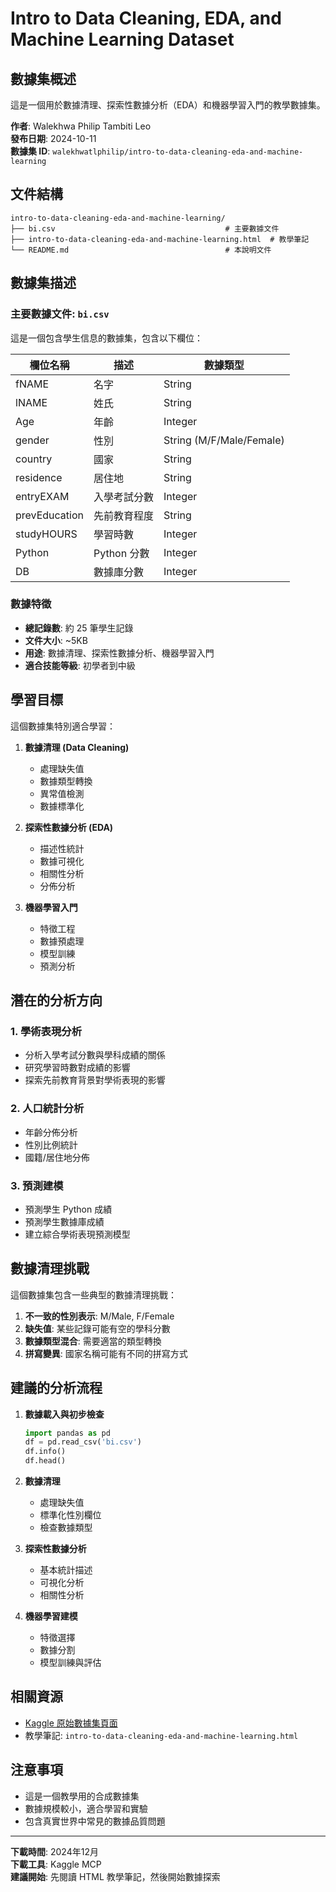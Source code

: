 # Intro to Data Cleaning, EDA, and Machine Learning Dataset

## 數據集概述

這是一個用於數據清理、探索性數據分析（EDA）和機器學習入門的教學數據集。

**作者**: Walekhwa Philip Tambiti Leo  
**發布日期**: 2024-10-11  
**數據集 ID**: `walekhwatlphilip/intro-to-data-cleaning-eda-and-machine-learning`

## 文件結構

```
intro-to-data-cleaning-eda-and-machine-learning/
├── bi.csv                                      # 主要數據文件
├── intro-to-data-cleaning-eda-and-machine-learning.html  # 教學筆記
└── README.md                                   # 本說明文件
```

## 數據集描述

### 主要數據文件: `bi.csv`

這是一個包含學生信息的數據集，包含以下欄位：

| 欄位名稱 | 描述 | 數據類型 |
|---------|------|----------|
| fNAME | 名字 | String |
| lNAME | 姓氏 | String |
| Age | 年齡 | Integer |
| gender | 性別 | String (M/F/Male/Female) |
| country | 國家 | String |
| residence | 居住地 | String |
| entryEXAM | 入學考試分數 | Integer |
| prevEducation | 先前教育程度 | String |
| studyHOURS | 學習時數 | Integer |
| Python | Python 分數 | Integer |
| DB | 數據庫分數 | Integer |

### 數據特徵

- **總記錄數**: 約 25 筆學生記錄
- **文件大小**: ~5KB
- **用途**: 數據清理、探索性數據分析、機器學習入門
- **適合技能等級**: 初學者到中級

## 學習目標

這個數據集特別適合學習：

1. **數據清理 (Data Cleaning)**
   - 處理缺失值
   - 數據類型轉換
   - 異常值檢測
   - 數據標準化

2. **探索性數據分析 (EDA)**
   - 描述性統計
   - 數據可視化
   - 相關性分析
   - 分佈分析

3. **機器學習入門**
   - 特徵工程
   - 數據預處理
   - 模型訓練
   - 預測分析

## 潛在的分析方向

### 1. 學術表現分析
- 分析入學考試分數與學科成績的關係
- 研究學習時數對成績的影響
- 探索先前教育背景對學術表現的影響

### 2. 人口統計分析
- 年齡分佈分析
- 性別比例統計
- 國籍/居住地分佈

### 3. 預測建模
- 預測學生 Python 成績
- 預測學生數據庫成績
- 建立綜合學術表現預測模型

## 數據清理挑戰

這個數據集包含一些典型的數據清理挑戰：

1. **不一致的性別表示**: M/Male, F/Female
2. **缺失值**: 某些記錄可能有空的學科分數
3. **數據類型混合**: 需要適當的類型轉換
4. **拼寫變異**: 國家名稱可能有不同的拼寫方式

## 建議的分析流程

1. **數據載入與初步檢查**
   ```python
   import pandas as pd
   df = pd.read_csv('bi.csv')
   df.info()
   df.head()
   ```

2. **數據清理**
   - 處理缺失值
   - 標準化性別欄位
   - 檢查數據類型

3. **探索性數據分析**
   - 基本統計描述
   - 可視化分析
   - 相關性分析

4. **機器學習建模**
   - 特徵選擇
   - 數據分割
   - 模型訓練與評估

## 相關資源

- [Kaggle 原始數據集頁面](https://www.kaggle.com/datasets/walekhwatlphilip/intro-to-data-cleaning-eda-and-machine-learning)
- 教學筆記: `intro-to-data-cleaning-eda-and-machine-learning.html`

## 注意事項

- 這是一個教學用的合成數據集
- 數據規模較小，適合學習和實驗
- 包含真實世界中常見的數據品質問題

---

**下載時間**: 2024年12月  
**下載工具**: Kaggle MCP  
**建議開始**: 先閱讀 HTML 教學筆記，然後開始數據探索

